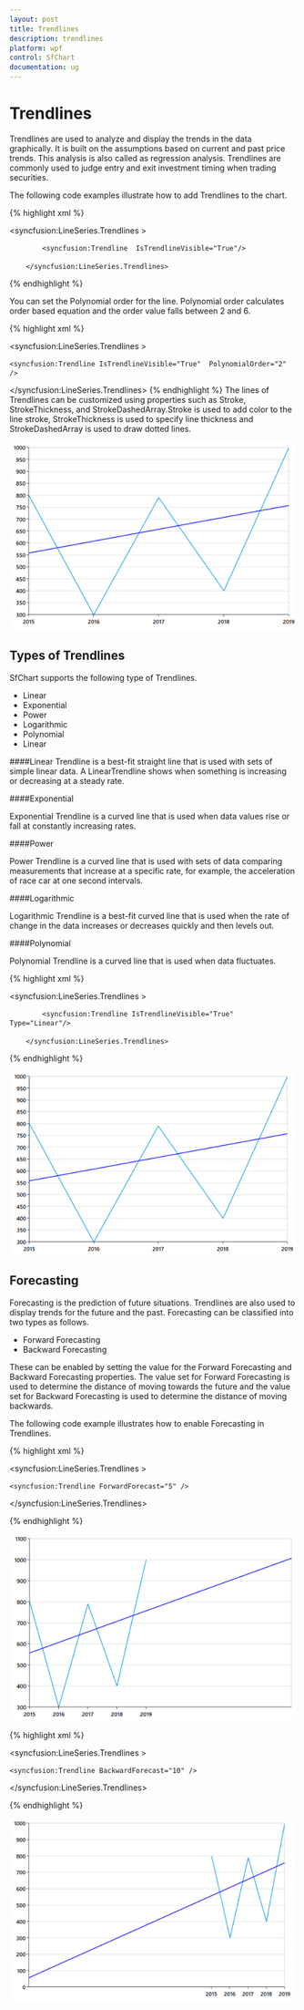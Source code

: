 ```yaml
---
layout: post
title: Trendlines
description: trendlines
platform: wpf
control: SfChart
documentation: ug
---
```


# Trendlines

Trendlines are used to analyze and display the trends in the data graphically. It is built on the assumptions based on current and past price trends. This analysis is also called as regression analysis. Trendlines are commonly used to judge entry and exit investment timing when trading securities. 

The following code examples illustrate how to add Trendlines to the chart.

{% highlight xml %}



<syncfusion:LineSeries.Trendlines >

            <syncfusion:Trendline  IsTrendlineVisible="True"/>

        </syncfusion:LineSeries.Trendlines>

{% endhighlight %}

You can set the Polynomial order for the line. Polynomial order calculates order based equation and the order value falls between 2 and 6.

{% highlight xml %}



<syncfusion:LineSeries.Trendlines >

    <syncfusion:Trendline IsTrendlineVisible="True"  PolynomialOrder="2" />

</syncfusion:LineSeries.Trendlines>
{% endhighlight %}
The lines of Trendlines can be customized using properties such as Stroke, StrokeThickness, and StrokeDashedArray.Stroke is used to add color to the line stroke, StrokeThickness is used to specify line thickness and StrokeDashedArray is used to draw dotted lines.

![C:/Users/rachel/Desktop/wpf/sshot-85.png](Trendlines_images/Trendlines_img1.png)



## Types of Trendlines

SfChart supports the following type of Trendlines.

* Linear
* Exponential
* Power
* Logarithmic
* Polynomial 
* Linear



####Linear Trendline is a best-fit straight line that is used with sets of simple linear data. A LinearTrendline shows when something is increasing or decreasing at a steady rate. 

####Exponential

Exponential Trendline is a curved line that is used when data values rise or fall at constantly increasing rates.

####Power

Power Trendline is a curved line that is used with sets of data comparing measurements that increase at a specific rate, for example, the acceleration of race car at one second intervals.

####Logarithmic

Logarithmic Trendline is a best-fit curved line that is used when the rate of change in the data increases or decreases quickly and then levels out.

####Polynomial

Polynomial Trendline is a curved line that is used when data fluctuates.

{% highlight xml %}



<syncfusion:LineSeries.Trendlines >

            <syncfusion:Trendline IsTrendlineVisible="True" Type="Linear"/>

        </syncfusion:LineSeries.Trendlines>


{% endhighlight %}


![C:/Users/rachel/Desktop/wpf/sshot-86.png](Trendlines_images/Trendlines_img2.png)



## Forecasting

Forecasting is the prediction of future situations. Trendlines are also used to display trends for the future and the past. Forecasting can be classified into two types as follows.

* Forward Forecasting
* Backward Forecasting

These can be enabled by setting the value for the Forward Forecasting and Backward Forecasting properties. The value set for Forward Forecasting is used to determine the distance of moving towards the future and the value set for Backward Forecasting is used to determine the distance of moving backwards.

The following code example illustrates how to enable Forecasting in Trendlines.

{% highlight xml %}



<syncfusion:LineSeries.Trendlines >

    <syncfusion:Trendline ForwardForecast="5" />

</syncfusion:LineSeries.Trendlines>

{% endhighlight %}



![C:/Users/rachel/Desktop/wpf/sshot-87.png](Trendlines_images/Trendlines_img3.png)



{% highlight xml %}



<syncfusion:LineSeries.Trendlines >

    <syncfusion:Trendline BackwardForecast="10" />

</syncfusion:LineSeries.Trendlines>

{% endhighlight %}

![C:/Users/rachel/Desktop/wpf/sshot-88.png](Trendlines_images/Trendlines_img4.png)




